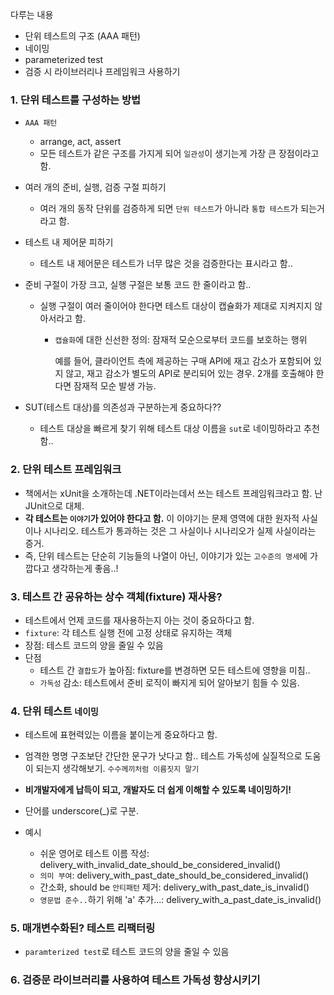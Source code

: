 다루는 내용
- 단위 테스트의 구조 (AAA 패턴)
- 네이밍
- parameterized test
- 검증 시 라이브러리나 프레임워크 사용하기

### 1. 단위 테스트를 구성하는 방법
- `AAA 패턴`
  - arrange, act, assert
  - 모든 테스트가 같은 구조를 가지게 되어 `일관성`이 생기는게 가장 큰 장점이라고 함.

- 여러 개의 준비, 실행, 검증 구절 피하기
  - 여러 개의 동작 단위를 검증하게 되면 `단위 테스트`가 아니라 `통합 테스트`가 되는거라고 함.

- 테스트 내 제어문 피하기
  - 테스트 내 제어문은 테스트가 너무 많은 것을 검증한다는 표시라고 함..

- 준비 구절이 가장 크고, 실행 구절은 보통 코드 한 줄이라고 함..
  - 실행 구절이 여러 줄이어야 한다면 테스트 대상이 캡슐화가 제대로 지켜지지 않아서라고 함.
    - `캡슐화`에 대한 신선한 정의: 잠재적 모순으로부터 코드를 보호하는 행위
    
      예를 들어, 클라이언트 측에 제공하는 구매 API에 재고 감소가 포함되어 있지 않고, 재고 감소가 별도의 API로 분리되어 있는 경우. 2개를 호출해야 한다면 잠재적 모순 발생 가능.

- SUT(테스트 대상)를 의존성과 구분하는게 중요하다??
  - 테스트 대상을 빠르게 찾기 위해 테스트 대상 이름을 `sut`로 네이밍하라고 추천함..

### 2. 단위 테스트 프레임워크
- 책에서는 xUnit을 소개하는데 .NET이라는데서 쓰는 테스트 프레임워크라고 함. 난 JUnit으로 대체.
- **각 테스트는 `이야기`가 있어야 한다고 함.** 이 이야기는 문제 영역에 대한 원자적 사실이나 시나리오. 테스트가 통과하는 것은 그 사실이나 시나리오가 실제 사실이라는 증거.
- 즉, 단위 테스트는 단순히 기능들의 나열이 아닌, 이야기가 있는 `고수준의 명세`에 가깝다고 생각하는게 좋음..!

### 3. 테스트 간 공유하는 상수 객체(fixture) 재사용?
- 테스트에서 언제 코드를 재사용하는지 아는 것이 중요하다고 함.
- `fixture`: 각 테스트 실행 전에 고정 상태로 유지하는 객체
- 장점: 테스트 코드의 양을 줄일 수 있음
- 단점
  - 테스트 간 `결합도`가 높아짐: fixture를 변경하면 모든 테스트에 영향을 미침..
  - `가독성` 감소: 테스트에서 준비 로직이 빠지게 되어 알아보기 힘들 수 있음.


### 4. 단위 테스트 `네이밍`
- 테스트에 표현력있는 이름을 붙이는게 중요하다고 함.
- 엄격한 명명 구조보단 간단한 문구가 낫다고 함.. 테스트 가독성에 실질적으로 도움이 되는지 생각해보기. `수수께끼처럼 이름짓지 말기`
- **비개발자에게 납득이 되고, 개발자도 더 쉽게 이해할 수 있도록 네이밍하기!**
- 단어를 underscore(_)로 구분.

- 예시
  - 쉬운 영어로 테스트 이름 작성: delivery_with_invalid_date_should_be_considered_invalid()
  - `의미 부여`: delivery_with_past_date_should_be_considered_invalid()
  - 간소화, should be `안티패턴` 제거: delivery_with_past_date_is_invalid()
  - `영문법 준수..`하기 위해 'a' 추가...: delivery_with_a_past_date_is_invalid()

### 5. 매개변수화된? 테스트 리팩터링
- `paramterized test`로 테스트 코드의 양을 줄일 수 있음


### 6. 검증문 라이브러리를 사용하여 테스트 가독성 향상시키기
